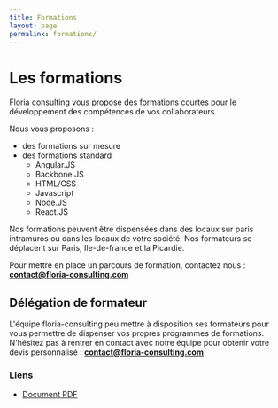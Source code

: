 ```yaml
---
title: Formations
layout: page
permalink: formations/
---
```

# Les formations

Floria consulting vous propose des formations courtes pour
le développement des compétences de vos collaborateurs.

Nous vous proposons :

- des formations sur mesure
- des formations standard
  - Angular.JS
  - Backbone.JS
  - HTML/CSS
  - Javascript
  - Node.JS
  - React.JS

Nos formations peuvent être dispensées dans des locaux sur
paris intramuros ou dans les locaux de votre société. Nos
formateurs se déplacent sur Paris, Ile-de-france et la Picardie.

Pour mettre en place un parcours de formation, contactez nous : **contact@floria-consulting.com**

## Délégation de formateur

L'équipe floria-consulting peu mettre à disposition ses formateurs pour vous permettre de dispenser vos propres
programmes de formations. N'hésitez pas à rentrer en contact avec notre équipe pour obtenir votre devis personnalisé : **contact@floria-consulting.com**

### Liens

- [Document PDF]({{site.baseurl}}assets/docs/presentation.pdf)